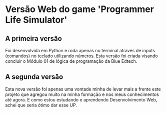 # Versão Web do game 'Programmer Life Simulator'
 
## A primeira versão
Foi desenvolvida em Python e roda apenas no terminal através de inputs (comandos) no teclado utilizando números. Esta versão foi criada visando concluir o Módulo 01 de lógica de programação da Blue Edtech.

## A segunda versão
Esta nova versão foi apenas uma vontade minha de levar mais a frente este projeto que agregou muito na minha formação e nos meus conhecimentos até agora. E como estou estudando e aprendendo Desenvolvimento Web, achei que seria ótimo dar esse UP.

